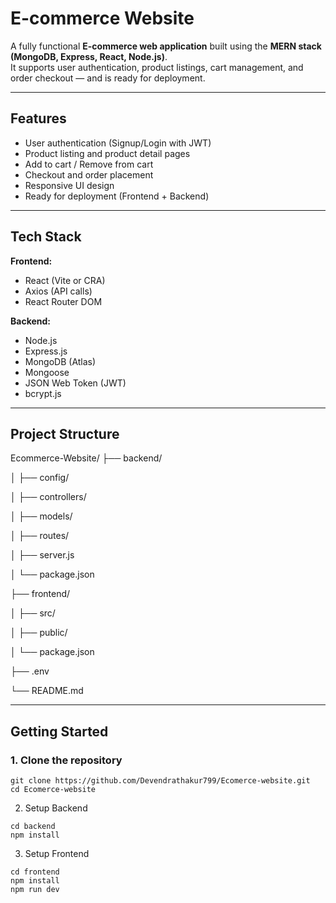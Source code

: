# E-commerce Website

A fully functional **E-commerce web application** built using the **MERN stack (MongoDB, Express, React, Node.js)**.  
It supports user authentication, product listings, cart management, and order checkout — and is ready for deployment.

---

##  Features

-  User authentication (Signup/Login with JWT)
-  Product listing and product detail pages
-  Add to cart / Remove from cart
-  Checkout and order placement
-  Responsive UI design
-  Ready for deployment (Frontend + Backend)

---

##  Tech Stack

**Frontend:**
- React (Vite or CRA)
- Axios (API calls)
- React Router DOM

**Backend:**
- Node.js
- Express.js
- MongoDB (Atlas)
- Mongoose
- JSON Web Token (JWT)
- bcrypt.js

---

## Project Structure

Ecommerce-Website/
├── backend/

│ ├── config/

│ ├── controllers/

│ ├── models/

│ ├── routes/

│ ├── server.js

│ └── package.json

├── frontend/

│ ├── src/

│ ├── public/

│ └── package.json

├── .env

└── README.md




---

##  Getting Started

### 1. Clone the repository
```
git clone https://github.com/Devendrathakur799/Ecomerce-website.git
cd Ecomerce-website
```

2. Setup Backend
 ```
cd backend
npm install
```
3. Setup Frontend
```
cd frontend
npm install
npm run dev
```

